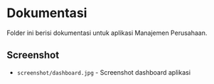 # Dokumentasi

Folder ini berisi dokumentasi untuk aplikasi Manajemen Perusahaan.

## Screenshot
- `screenshot/dashboard.jpg` - Screenshot dashboard aplikasi
